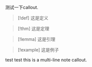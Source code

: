<head>
    <meta charset="UTF-8">
    <meta name="viewport" content="width=device-width, initial-scale=1.0">
    <title>Chapter2 Convex Sets</title>
    <link rel="stylesheet" href="/styles_note.css">
    <script src="/Scripts/callout.js"></script>
    <script type="text/x-mathjax-config">
    MathJax.Hub.Config({ TeX: { equationNumbers: { autoNumber: "all" } } });
    </script>
    <script type="text/x-mathjax-config">
    MathJax.Hub.Config({tex2jax: {
            inlineMath: [ ['$','$'], ["\\(","\\)"] ],
            processEscapes: true
          }
        });
    </script>
    <script src="https://cdn.mathjax.org/mathjax/latest/MathJax.js?config=TeX-AMS-MML_HTMLorMML" type="text/javascript">
    </script>    
</head>



测试一下callout.

> [!def] 
> 这是定义

> [!thm] 
> 这是定理

> [!lemma] 
> 这是引理

> [!example] 
> 这是例子


<div class="callout def">
test
test
this is a multi-line
note callout.</div>